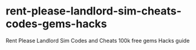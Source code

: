 # rent-please-landlord-sim-cheats-codes-gems-hacks
Rent Please Landlord Sim Codes and Cheats 100k free gems Hacks guide
